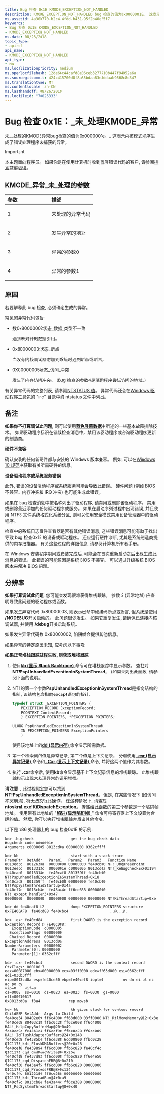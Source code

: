 ```yaml
---
title: Bug 检查 0x1E KMODE_EXCEPTION_NOT_HANDLED
description: KMODE_EXCEPTION_NOT_HANDLED bug 检查的值为0x0000001E。 这表示内核模式程序生成了错误处理程序未捕获的异常。
ms.assetid: 4a30b770-b2c4-4fdd-b431-95f2b40ef5f7
keywords:
- Bug 检查 0x1E KMODE_EXCEPTION_NOT_HANDLED
- KMODE_EXCEPTION_NOT_HANDLED
ms.date: 08/23/2018
topic_type:
- apiref
api_name:
- KMODE_EXCEPTION_NOT_HANDLED
api_type:
- NA
ms.localizationpriority: medium
ms.openlocfilehash: 12de66c44cafd8e06ceb3277510b447f94052a6a
ms.sourcegitcommit: 424c435700d8f8a85bdaa83e8ddaab9568c8d347
ms.translationtype: MT
ms.contentlocale: zh-CN
ms.lasthandoff: 08/26/2019
ms.locfileid: "70025333"
---
```

# <a name="bug-check-0x1e-kmode_exception_not_handled"></a>Bug 检查 0x1E：\_未\_处理KMODE\_异常


未\_\_处理的KMODE异常bug检查的值为0x0000001e。\_ 这表示内核模式程序生成了错误处理程序未捕获的异常。

> [!IMPORTANT]
> 本主题面向程序员。 如果你是在使用计算机时收到蓝屏错误代码的客户, 请参阅[排查蓝屏错误](https://www.windows.com/stopcode)。


## <a name="kmode_exception_not_handled-parameters"></a>KMODE\_异常\_未\_处理的参数


<table>
<colgroup>
<col width="50%" />
<col width="50%" />
</colgroup>
<thead>
<tr class="header">
<th align="left">参数</th>
<th align="left">描述</th>
</tr>
</thead>
<tbody>
<tr class="odd">
<td align="left"><p>1</p></td>
<td align="left"><p>未处理的异常代码</p></td>
</tr>
<tr class="even">
<td align="left"><p>2</p></td>
<td align="left"><p>发生异常的地址</p></td>
</tr>
<tr class="odd">
<td align="left"><p>3</p></td>
<td align="left"><p>异常的参数0</p></td>
</tr>
<tr class="even">
<td align="left"><p>4</p></td>
<td align="left"><p>异常的参数1</p></td>
</tr>
</tbody>
</table>

 

<a name="cause"></a>原因
-----

若要解释此 bug 检查, 必须确定生成的异常。

常见的异常代码包括:

-   数0x80000002状态\_数据\_类型不一致

    遇到未对齐的数据引用。

-   0x80000003:状态\_断点

    当没有内核调试器附加到系统时遇到断点或断言。

-   0XC0000005状态\_访问\_冲突

    发生了内存访问冲突。 (Bug 检查的参数4是驱动程序尝试访问的地址。)

有关异常代码的完整列表, 请参阅[NTSTATUS 值](https://docs.microsoft.com/openspecs/windows_protocols/ms-erref/596a1078-e883-4972-9bbc-49e60bebca55)。 异常代码还会在[Windows 驱动程序工具包](https://docs.microsoft.com/windows-hardware/drivers/)的 "inc" 目录中的 ntstatus 文件中列出。


<a name="remarks"></a>备注
----------

**如果你不打算调试此问题**, 则可以使用[**蓝色屏幕数据**](blue-screen-data.md)中所述的一些基本故障排除技术。 如果驱动程序标识在错误检查消息中，禁用该驱动程序或咨询驱动程序更新的制造商。

**硬件不兼容**

确认安装的任何新硬件都与安装的 Windows 版本兼容。 例如, 可以在[Windows 10 规范](https://www.microsoft.com/windows/windows-10-specifications)中获取有关所需硬件的信息。

**设备驱动程序或系统服务错误**

此外, 错误的设备驱动程序或系统服务可能会导致此错误。 硬件问题 (例如 BIOS 不兼容、内存冲突和 IRQ 冲突) 也可能生成此错误。

如果在 bug 检查消息中按名称列出了驱动程序, 请禁用或删除该驱动程序。 禁用或删除最近添加的任何驱动程序或服务。 如果在启动序列过程中出现错误, 并且使用 NTFS 文件系统格式化系统分区, 则可以使用安全模式禁用设备管理器中的驱动程序。

检查中的系统日志事件查看器是否有其他错误消息, 这些错误消息可能有助于找出导致 bug 检查0x1E 的设备或驱动程序。 还应运行硬件诊断, 尤其是系统制造商提供的内存扫描器。 有关这些过程的详细信息, 请参阅计算机所有者手册。

在 Windows 安装程序期间或安装完成后, 可能会在首次重新启动之后出现生成此消息的错误。 此错误的可能原因是系统 BIOS 不兼容。 可以通过升级系统 BIOS 版本来解决 BIOS 问题。

<a name="resolution"></a>分辨率
----------

**如果打算调试此问题**, 您可能会发现很难获得堆栈跟踪。 参数 2 (异常地址) 应查明导致此问题的驱动程序或函数。

如果发生异常代码 0x80000003, 则表示已命中硬编码断点或断言, 但系统是使用 **/NODEBUG**开关启动的。 此问题很少发生。 如果它重复发生, 请确保已连接内核调试器, 并使用 **/debug**开关启动系统。

如果发生异常代码数 0x80000002, 陷阱帧会提供其他信息。

如果异常的特定原因未知, 应考虑以下事项:


**如果正常堆栈跟踪过程失败, 则获取堆栈跟踪**

1.  使用[**kb (显示 Stack Backtrace)** ](k--kb--kc--kd--kp--kp--kv--display-stack-backtrace-.md)命令可在堆栈跟踪中显示参数。 查找对**NT!PspUnhandledExceptionInSystemThread**。 (如果未列出此函数, 请参阅下面的说明。)

2.  NT! 的第一个参数**PspUnhandledExceptionInSystemThread**是指向结构的指针, 该结构包含指向**except**语句的指针:

    ```cpp
    typedef struct _EXCEPTION_POINTERS {
        PEXCEPTION_RECORD ExceptionRecord;
        PCONTEXT ContextRecord;
        } EXCEPTION_POINTERS, *PEXCEPTION_POINTERS;

    ULONG PspUnhandledExceptionInSystemThread(
        IN PEXCEPTION_POINTERS ExceptionPointers
        )
    ```

    使用该地址上的[**dd (显示内存)** ](d--da--db--dc--dd--dd--df--dp--dq--du--dw--dw--dyb--dyd--display-memor.md)命令显示所需数据。

3.  第一个检索到的值是异常记录, 第二个值是上下文记录。 分别使用[ **.exr (显示异常记录)** ](-exr--display-exception-record-.md)命令和[ **.Cxr (显示上下文记录)** ](-cxr--display-context-record-.md)命令, 并将这两个值作为其参数。

4.  执行 **.cxr**命令后, 使用**kb**命令显示基于上下文记录信息的堆栈跟踪。 此堆栈跟踪指示出现未处理异常的调用堆栈。

**请注意**  , 此过程假定您可以找到**NT!PspUnhandledExceptionInSystemThread**。 但是, 在某些情况下 (如访问冲突崩溃), 将无法执行此操作。 在这种情况下, 请查找**ntoskrnl.exe!KiDispatchException**。 传递给此函数的第三个参数是一个陷阱帧地址。 使用带有此地址的 "[**陷阱 (显示陷印帧)** ](-trap--display-trap-frame-.md) " 命令可将寄存器上下文设置为合适的值。 然后, 你可以执行堆栈跟踪并发出其他命令。

 

以下是 x86 处理器上的 bug 检查0x1E 的示例:

```dbgcmd
kd> .bugcheck                 get the bug check data
Bugcheck code 0000001e
Arguments c0000005 8013cd0a 00000000 0362cffff

kd> kb                        start with a stack trace 
FramePtr  RetAddr   Param1   Param2   Param3   Function Name 
8013ed5c  801263ba  00000000 00000000 fe40cb00 NT!_DbgBreakPoint 
8013eecc  8013313c  0000001e c0000005 8013cd0a NT!_KeBugCheckEx+0x194
fe40cad0  8013318e  fe40caf8 801359ff fe40cb00 NT!PspUnhandledExceptionInSystemThread+0x18
fe40cad8  801359ff  fe40cb00 00000000 fe40cb00 NT!PspSystemThreadStartup+0x4a
fe40cf7c  8013cb8e  fe43a44c ff6ce388 00000000 NT!_except_handler3+0x47
00000000  00000000  00000000 00000000 00000000 NT!KiThreadStartup+0xe

kd> dd fe40caf8 L2            dump EXCEPTION_POINTERS structure
0xFE40CAF8  fe40cd88 fe40cbc4                   ..@...@.

kd> .exr fe40cd88             first DWORD is the exception record
Exception Record @ FE40CD88:
   ExceptionCode: c0000005
  ExceptionFlags: 00000000
  Chained Record: 00000000
ExceptionAddress: 8013cd0a
NumberParameters: 00000002
   Parameter[0]: 00000000
   Parameter[1]: 0362cfff

kd> .cxr fe40cbc4             second DWORD is the context record
CtxFlags: 00010017
eax=00087000 ebx=00000000 ecx=03ff0000 edx=ff63d000 esi=0362cfff edi=036b3fff
eip=8013cd0a esp=fe40ce50 ebp=fe40cef8 iopl=0         nv dn ei pl nz ac po cy
vip=0    vif=0
cs=0008  ss=0010  ds=0023  es=0023  fs=0030  gs=0000             efl=00010617
0x8013cd0a  f3a4             rep movsb

kd> kb                        kb gives stack for context record
ChildEBP RetAddr  Args to Child
fe40ce54 80402e09 ff6c4000 ff63d000 03ff0000 NT!_RtlMoveMemory@12+0x3e
fe40ce68 80403c18 ffbc0c28 ff6ce008 ff6c4000 HAL!_HalpCopyBufferMap@20+0x49
fe40ce9c fe43b1e4 ff6cef90 ffbc0c28 ff6ce009 HAL!_IoFlushAdapterBuffers@24+0x148
fe40ceb8 fe4385b4 ff6ce388 6cd00800 ffbc0c28 QIC117!_kdi_FlushDMABuffers@20+0x28
fe40cef8 fe439894 ff6cd008 ffb6c820 fe40cf4c QIC117!_cqd_CmdReadWrite@8+0x26e
fe40cf18 fe437d92 ff6cd008 ffb6c820 ff6e4e50 QIC117!_cqd_DispatchFRB@8+0x210
fe40cf30 fe43a4f5 ff6cd008 ffb6c820 00000000 QIC117!_cqd_ProcessFRB@8+0x134
fe40cf4c 80133184 ff6ce388 00000000 00000000 QIC117!_kdi_ThreadRun@4+0xa9
fe40cf7c 8013cb8e fe43a44c ff6ce388 00000000 NT!_PspSystemThreadStartup@8+0x40
```
